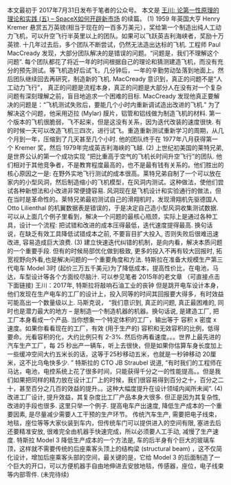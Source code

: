 本文最初于 2017年7月31日发布于笔者的公众号。
本文是
[王川: 论第一性原理的理论和实践 (五) – SpaceX如何开辟新市场](https://chuan.us/archives/<https:/chuan.us/archives/571>)
的续篇。
(1)
1959 年英国大亨 Henry Kremer 悬赏五万英镑(相当于现在的一百多万美元），奖给第一个制造出纯人工动力飞机，可以升空飞行半英里以上的团队。如果可以飞跃英吉利海峡者，奖励十万英镑.
十几年过去后，多个团队不断尝试，仍然无法造出达标的飞机.
工程师 Paul MacCready 发现，大部分团队解决的是错误的问题。“问题是，我们不理解这个问题”.
每个团队都花了将近一年的时间根据自己的理论和猜测建造飞机，而没有充分的预先测试。等飞机造好后试飞，几分钟后，一年的辛勤劳动坠落到地面上。然后团队继续回去再研究，制造新的飞机.
MacCready 意识到，真正的问题不是“人工动力飞行”， 真正的问题是流程本身，真正的问题是大部分人在没有对一个复杂问题有深刻理解之前，盲目地追求一个困难的目标.
MacCready 发现他真正要解决的问题是：“飞机测试失败后，要能几个小时内重新调试造出改进的飞机.”
为了解决这个问题，他采用迈拉 (Mylar) 膜片，铝管和铝线做为制造飞机的材料. 第一个版本的飞机很脆弱，飞不起来，但是这没有关系，因为迭代改装的速度很快. 有的时候一天可以改造飞机三四次，进行试飞。重造重新测试重新学习的周期，从几个月到一年，压缩到了几天甚至几个小时.
他的团队终于在 1977年八月获得第一个 Kremer 奖，然后 1979年完成英吉利海峡的飞越.
(2)
上世纪初美国的莱特兄弟, 是世界公认的第一个成功实现 “把比重高于空气的飞机长时间升空飞行”的团队.
他们相对于其他竞争者，不是教育程度最高的，也不是最有钱有关系的。他们胜出的核心原因之一是:
在野外实地飞行测试的成本很高。莱特兄弟自制了一个可以放在家内的小型风洞，然后制造缩小的飞机模型，在风洞内测试。这种做法，使他们尝试各种新想法和小改进非常便捷容易.
风洞现在是飞机设计和实验通行的做法，但在当时是革命性的。莱特兄弟最初测试自己的滑翔机时，发现滑翔机先驱德国人 Otto Lilienthal 的机翼数据表是错误的，于是决定自己造小型风洞收集测试数据.
可以从上面几个例子里看到，解决一个问题的最核心瓶颈，实际上是通过各种工具，设计一个流程:
把试错和改进的成本压得最低，迭代速度提得最高.
换句话说，在缺乏有效工具降低试错成本之前, 不要盲目扩大投入, 否则失败后很难迅速改进, 容易造成巨大浪费.
(3)
建立快速迭代纠错的机制，是向内看，解决本质问题的一个重要手段.
但有的时候局部优化做到极致, 更多的投入不再有较大回报时, 拓宽视野向外看,也是解决问题的一个重要角度和方法.
特斯拉在准备大规模生产第三代电车 Model 3时 (起价三万五千美元)为了降低成本，提高性价比，在电池，马达，车型设计等各个方面绞尽脑汁. 可以参见笔者 2015年的老文章 （可直接点击下面链接)
王川：2017年, 特斯拉将敲响石油工业的丧钟
但是跳开电车设计本身，他们发现在生产电车的工厂的设计上，投入同等的时间其回报要大得多，有时效益可能高出一个数量级以上.
马斯克说，
“我们意识到, 真正的问题, 真正最困难的, 同时也是潜力最大的地方 – 是制造一个制造机器的机器。换句话说, 是建造工厂, 把工厂本身看成一个产品.
当你想象一个特定体积的工厂，输出等于 容积 x 密度 x 速度。如果你看看现在的工厂，有效 (用于生产的) 容积和无效容积的比例，低得要命。光看容积的化，大约比例只有 2-3%.
然后你再看速度。。。世界上最先进的汽车生产工厂，每 25 秒出产一辆车，听上去很快，但是如果你估算车身长度加上一些缓冲空间大约五米长的话，这等于25秒移动五米，也就是一秒钟移动 20厘米，这不比乌龟快多少. ”
特斯拉的 CTO JB Straubel 说道,
“有时我们的工程师在马达，电池，电控系统上花了很多时间，只能获得千分之一的性能提高。。但是我们如果把同样的精力放在设计工厂上的时候，我们很容易得到百分之十，百分之二十，甚至百分之几百的效益的提升。。这种大幅度提升在设计领域内闻所未闻”.
(4)
改进工厂设计, 提升效益，其复杂度比工厂产品本身大很多. 但正是因为其复杂性, 改进的手段也很多. 这里只举一个例子.
提高电车产出速度, 降低生产成本的一个重要因素, 是尽量减少需要人工干预的生产环节。
传统汽车生产, 需要把电子线束，地毯，座位等等大家伙装到车内，但传统车门可以提供进入的空间有限, 塞进去后还要精准安放, 很难完全由机器手快速完成，所以必须要人工手动, 减慢了生产速度.
特斯拉 Model 3 降低生产成本的一个方法是, 车的后半身有个巨大的玻璃车顶，这样就不需要传统的后座乘客头顶上的结构梁 (structural beam) ，这不仅简化设计，增加后座乘客头部的空间，最关键的是，它给 Model 3 的后面制造了一个巨大的开口，可以方便机器手自由地伸进去安放地毯，传感器，座位，电子线束等内部零件.
(未完待续)
